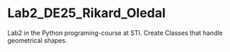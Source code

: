 # Lab2_DE25_Rikard_Oledal
Lab2 in the Python programing-course at STI. Create Classes that handle geometrical shapes.
